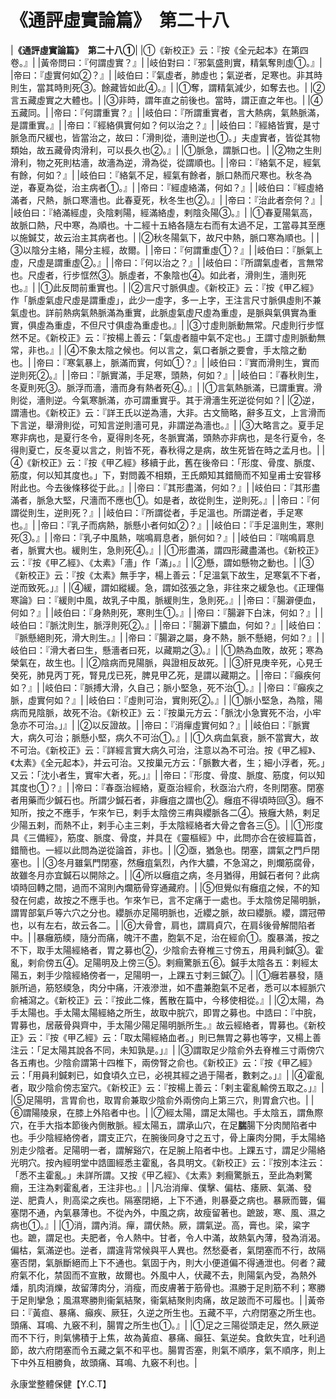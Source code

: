 # 《通評虛實論篇》　第二十八

|**《通評虛實論篇》　第二十八①**|
|①《新校正》云：『按《全元起本》在第四卷。』|
|黃帝問曰：『何謂虛實？』|
|岐伯對曰：『邪氣盛則實，精氣奪則虛①。』|
|帝曰：『虛實何如②？』|
|岐伯曰：『氣虛者，肺虛也；氣逆者，足寒也。非其時則生，當其時則死③。餘藏皆如此④。』|
|①奪，謂精氣減少，如奪去也。|
|②言五藏虛實之大體也。|
|③非時，謂年直之前後也。當時，謂正直之年也。|
|④五藏同。|
|帝曰：『何謂重實？』|
|岐伯曰：『所謂重實者，言大熱病，氣熱脈滿，是謂重實。』|
|帝曰：『經絡俱實何如？何以治之？』|
|岐伯曰：『經絡皆實，是寸脈急而尺緩也，皆當治之，故曰：「滑則從，濇則逆也①。」夫虛實者，皆從其物類始，故五藏骨肉滑利，可以長久也②。』|
|①脈急，謂脈口也。|
|②物之生則滑利，物之死則枯濇，故濇為逆，滑為從，從謂順也。|
|帝曰：『絡氣不足，經氣有餘，何如？』|
|岐伯曰：『絡氣不足，經氣有餘者，脈口熱而尺寒也。秋冬為逆，春夏為從，治主病者①。』|
|帝曰：『經虛絡滿，何如？』|
|岐伯曰：『經虛絡滿者，尺熱，脈口寒濇也。此春夏死，秋冬生也②。』|
|帝曰：『治此者奈何？』|
|岐伯曰：『絡滿經虛，灸陰剌陽，經滿絡虛，剌陰灸陽③。』|
|①春夏陽氣高，故脈口熱，尺中寒，為順也。十二經十五絡各隨左右而有太過不足，工當尋其至應以施鍼艾，故云治主其病者也。|
|②秋冬陽氣下，故尺中熱，脈口寒為順也。|
|③以陰分主絡，陽分主經，故爾。|
|帝曰：『何謂重虛①？』|
|岐伯曰：『脈氣上虛，尺虛是謂重虛②。』|
|帝曰：『何以治之？』|
|岐伯曰：『所謂氣虛者，言無常也。尺虛者，行步恇然③。脈虛者，不象陰也④。如此者，滑則生，濇則死也。』|
|①此反問前重實也。|
|②言尺寸脈俱虛。《新校正》云：『按《甲乙經》作「脈虛氣虛尺虛是謂重虛」，此少一虛字，多一上字，王注言尺寸脈俱虛則不兼氣虛也。詳前熱病氣熱脈滿為重實，此脈虛氣虛尺虛為重虛，是脈與氣俱實為重實，俱虛為重虛，不但尺寸俱虛為重虛也。』|
|③寸虛則脈動無常。尺虛則行步恇然不足。《新校正》云：『按楊上善云：「氣虛者膻中氣不定也。」王謂寸虛則脈動無常，非也。』|
|④不象太陰之候也。何以言之，氣口者脈之要會，手太陰之動也。|
|帝曰：『寒氣暴上，脈滿而實，何如①？』|
|岐伯曰：『實而滑則生，實而逆則死②。』|
|帝曰：『脈實滿，手足寒，頭熱，何如？』|
|岐伯曰：『春秋則生，冬夏則死③。脈浮而濇，濇而身有熱者死④。』|
|①言氣熱脈滿，已謂重實。滑則從，濇則逆。今氣寒脈滿，亦可謂重實乎。其于滑濇生死逆從何如？|
|②逆，謂濇也。《新校正》云：『詳王氏以逆為濇，大非。古文簡略，辭多互文，上言滑而下言逆，舉滑則從，可知言逆則濇可見，非謂逆為濇也。』|
|③大略言之。夏手足寒非病也，是夏行冬令，夏得則冬死，冬脈實滿，頭熱亦非病也，是冬行夏令，冬得則夏亡，反冬夏以言之，則皆不死，春秋得之是病，故生死皆在時之孟月也。|
|④《新校正》云：『按《甲乙經》移續于此，舊在後帝曰：「形度、骨度、脈度、筋度，何以知其度也。」下，對問義不相類，王氏頗知其錯簡而不知皇甫士安甞移附此也。今去後條移從于此。』|
|帝曰：『其形盡滿，何如？』|
|岐伯曰：『其形盡滿者，脈急大堅，尺濇而不應也①。如是者，故從則生，逆則死。』|
|帝曰：『何謂從則生，逆則死？』|
|岐伯曰：『所謂從者，手足溫也。所謂逆者，手足寒也。』|
|帝曰：『乳子而病熱，脈懸小者何如②？』|
|岐伯曰：『手足溫則生，寒則死③。』|
|帝曰：『乳子中風熱，喘鳴肩息者，脈何如？』|
|岐伯曰：『喘鳴肩息者，脈實大也。緩則生，急則死④。』|
|①形盡滿，謂四形藏盡滿也。《新校正》云：『按《甲乙經》、《太素》「濇」作「滿」。』|
|②懸，謂如懸物之動也。|
|③《新校正》云：『按《太素》無手字，楊上善云：「足溫氣下故生，足寒氣不下者，逆而致死。」』|
|④緩，謂如縱緩。急，謂如弦張之急，非往來之緩急也。《正理傷寒論》曰：『緩則中風，故乳子中風，脈緩則生，急則死。』|
|帝曰：『腸澼便血，何如？』|
|岐伯曰：『身熱則死，寒則生①。』|
|帝曰：『腸澼下白沫，何如？』|
|岐伯曰：『脈沈則生，脈浮則死②。』|
|帝曰：『腸澼下膿血，何如？』|
|岐伯曰：『脈懸絕則死，滑大則生。』|
|帝曰：『腸澼之屬，身不熱，脈不懸絕，何如？』|
|岐伯曰：『滑大者曰生，懸濇者曰死，以藏期之③。』|
|①熱為血敗，故死；寒為榮氣在，故生也。|
|②陰病而見陽脈，與證相反故死。|
|③肝見庚辛死，心見壬癸死，肺見丙丁死，腎見戊已死，脾見甲乙死，是謂以藏期之。|
|帝曰：『癲疾何如？』|
|岐伯曰：『脈搏大滑，久自己；脈小堅急，死不治①。』|
|帝曰：『癲疾之脈，虛實何如？』|
|岐伯曰：『虛則可治，實則死②。』|
|①脈小堅急，為陰，陽病而見陰脈，故死不治。《新校正》云：『按巢元方云：「脈沈小急實死不治，小牢急亦不可治。」』|
|②以反證故。|
|帝曰：『消癉虛實何如？』|
|岐伯曰：『脈實大，病久可治；脈懸小堅，病久不可治①。』|
|①久病血氣衰，脈不當實大，故不可治。《新校正》云：『詳經言實大病久可治，注意以為不可治。按《甲乙經》、《太素》《全元起本》，并云可治。又按巢元方云：「脈數大者，生；細小浮者，死。」又云：「沈小者生，實牢大者，死。」』|
|帝曰：『形度、骨度、脈度、筋度，何以知其度也①？』|
|帝曰：『春亟治經絡，夏亟治經俞，秋亟治六府，冬則閉塞。閉塞者用藥而少鍼石也。所謂少鍼石者，非癰疽之謂也②。癰疽不得頃時回③。癰不知所，按之不應手，乍來乍已，剌手太陰傍三痏與纓脈各二④。掖癰大熱，剌足少陽五剌，而熱不止，剌手心主三剌，手太陰經絡者大骨之會各三⑤。|
|①形度具《三備經》，筋度、脈度、骨度，并具在《靈樞經》中，此問亦合在彼經篇首，錯簡也。一經以此問為逆從論首，非也。|
|②亟，猶急也。閉塞，謂氣之門戶閉塞也。|
|③冬月雖氣門閉塞，然癰疽氣烈，內作大膿，不急瀉之，則爛筋腐骨，故雖冬月亦宜鍼石以開除之。|
|④所以癰疽之病，冬月猶得，用鍼石者何？此病頃時回轉之間，過而不瀉則內爛筋骨穿通藏府。|
|⑤但覺似有癰疽之候，不的知發在何處，故按之不應手也。乍來乍已，言不定痛于一處也。手太陰傍足陽明脈，謂胃部氣戶等六穴之分也。纓脈亦足陽明脈也，近纓之脈，故曰纓脈。纓，謂冠帶也，以有左右，故云各二。|
|⑥大骨會，肩也，謂肩貞穴，在肩後骨解間陷者中。|
|暴癰筋緛，隨分而痛，魄汗不盡，胞氣不足，治在經俞①。腹暴滿，按之不下，取手太陽經絡者，胃之募也②，少陰俞去脊椎三寸傍五，用員利鍼③。霍亂，剌俞傍五④。足陽明及上傍三⑤。剌癎驚脈五⑥。鍼手太陰各五：剌經太陽五，剌手少陰經絡傍者一，足陽明一，上踝五寸剌三鍼⑦。|
|①癰若暴發，隨脈所過，筋怒緛急，肉分中痛，汗液滲泄，如不盡兼胞氣不足者，悉可以本經脈穴俞補瀉之。《新校正》云：『按此二條，舊散在篇中，今移使相從。』|
|②太陽，為手太陽也。手太陽太陽經絡之所生，故取中脘穴，即胃之募也。中誥曰：『中脘，胃募也，居蔽骨與齊中，手太陽少陽足陽明脈所生。』故云經絡者，胃募也。《新校正》云：『按《甲乙經》云：「取太陽經絡血者。」則已無胃之募也等字，又楊上善注云：「足太陽其說各不同，未知孰是。」』|
|③謂取足少陰俞外去脊椎三寸兩傍穴各五痏也。少陰俞謂第十四椎下，兩傍腎之俞也。《新校正》云：『按《甲乙經》云：「用員利鍼剌已，如食頃久立已，必視其經之過于陽者，數剌之。」』|
|④霍亂者，取少陰俞傍志室穴。《新校正》云：『按楊上善云：「剌主霍亂輸傍五取之。」』|
|⑤足陽明，言胃俞也，取胃俞兼取少陰俞外兩傍向上第三穴，則胃倉穴也。|
|⑥謂陽陵泉，在膝上外陷者中也。|
|⑦經太陽，謂足太陽也。手太陰五，謂魚際穴，在手大指本節後內側散脈。經太陽五，謂承山穴，在足**腨**腸下分肉閒陷者中也。手少陰經絡傍者，謂支正穴，在腕後同身寸之五寸，骨上廉肉分開，手太陽絡別走少陰者。足陽明一者，謂解谿穴，在足腕上陷者中也。上踝五寸，謂足少陽絡光明穴。按內經明堂中誥圖經悉主霍亂，各具明文。《新校正》云：『按別本注云：「悉不主霍亂。」未詳所謂。又按《甲乙經》、《太素》剌癎驚脈五，至此為剌驚癎，王注為剌霍亂者，王注非也。』|
|凡治消癉、僕擊、偏枯、痿厥、氣滿、發逆、肥貴人，則高梁之疾也。隔塞閉絕，上下不通，則暴憂之病也。暴厥而聾，偏塞閉不通，內氣暴薄也。不從內外，中風之病，故瘦留著也。蹠跛，寒、風、濕之病也①。』|
|①消，謂內消。癉，謂伏熱。厥，謂氣逆。高，膏也。梁，粱字也。蹠，謂足也。夫肥者，令人熱中。甘者，令人中滿，故熱氣內薄，發為消渴。偏枯，氣滿逆也。逆者，謂違背常候與平人異也。然愁憂者，氣閉塞而不行，故隔塞否閉，氣脈斷絕而上下不通也。氣固于內，則大小便道偏不得通泄也。何者？藏府氣不化，禁固而不宣散，故爾也。外風中人，伏藏不去，則陽氣內受，為熱外燔，肌肉消爍，故留薄肉分，消瘦，而皮膚著于筋骨也。濕勝于足則筋不利；寒勝于足則攣急；風濕寒勝則衞氣結聚，衞氣結聚則肉痛，故足跛而不可履也。|
|黃帝曰：『黃疸、暴痛、癲疾、厥狂，久逆之所生也。五藏不平，六府閉塞之所生也。頭痛、耳鳴、九竅不利，腸胃之所生也①。』|
|①足之三陽從頭走足，然久厥逆而不下行，則氣怫積于上焦，故為黃疸、暴痛、癲狂、氣逆矣。食飲失宜，吐利過節，故六府閉塞而令五藏之氣不和平也。腸胃否塞，則氣不順序，氣不順序，則上下中外互相勝負，故頭痛、耳鳴、九竅不利也。|


永康堂整體保健【Y.C.T】


